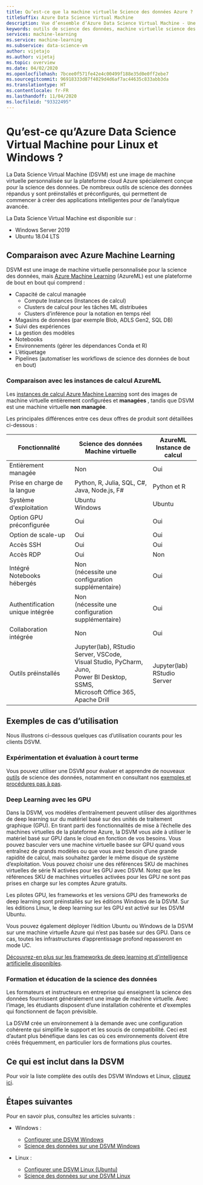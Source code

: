 ```yaml
---
title: Qu’est-ce que la machine virtuelle Science des données Azure ?
titleSuffix: Azure Data Science Virtual Machine
description: Vue d’ensemble d’Azure Data Science Virtual Machine - Une machine virtuelle facile à utiliser sur la plateforme cloud Azure avec des bibliothèques et des outils préinstallés et configurés pour la science des données.
keywords: outils de science des données, machine virtuelle science des données, outils pour la science des données, science des données linux
services: machine-learning
ms.service: machine-learning
ms.subservice: data-science-vm
author: vijetajo
ms.author: vijetaj
ms.topic: overview
ms.date: 04/02/2020
ms.openlocfilehash: 7bcee0f571fe42e4c00499f188e35d0e0ff2ebe7
ms.sourcegitcommit: 96918333d87f4029d4d6af7ac44635c833abb3da
ms.translationtype: HT
ms.contentlocale: fr-FR
ms.lasthandoff: 11/04/2020
ms.locfileid: "93322495"
---
```

# <a name="what-is-the-azure-data-science-virtual-machine-for-linux-and-windows"></a>Qu’est-ce qu’Azure Data Science Virtual Machine pour Linux et Windows ?

La Data Science Virtual Machine (DSVM) est une image de machine virtuelle personnalisée sur la plateforme cloud Azure spécialement conçue pour la science des données. De nombreux outils de science des données répandus y sont préinstallés et préconfigurés, qui permettent de commencer à créer des applications intelligentes pour de l’analytique avancée.

La Data Science Virtual Machine est disponible sur :

+ Windows Server 2019
+ Ubuntu 18.04 LTS

## <a name="comparison-with-azure-machine-learning"></a>Comparaison avec Azure Machine Learning

DSVM est une image de machine virtuelle personnalisée pour la science des données, mais [Azure Machine Learning](../overview-what-is-azure-ml.md) (AzureML) est une plateforme de bout en bout qui comprend :

+ Capacité de calcul managée
  + Compute Instances (Instances de calcul)
  + Clusters de calcul pour les tâches ML distribuées
  + Clusters d’inférence pour la notation en temps réel
+ Magasins de données (par exemple Blob, ADLS Gen2, SQL DB)
+ Suivi des expériences
+ La gestion des modèles
+ Notebooks
+ Environnements (gérer les dépendances Conda et R)
+ L’étiquetage
+ Pipelines (automatiser les workflows de science des données de bout en bout)

### <a name="comparison-with-azureml-compute-instances"></a>Comparaison avec les instances de calcul AzureML

Les [instances de calcul Azure Machine Learning](../concept-compute-instance.md) sont des images de machine virtuelle entièrement configurées et __managées__ , tandis que DSVM est une machine virtuelle __non managée__.

Les principales différences entre ces deux offres de produit sont détaillées ci-dessous :


|Fonctionnalité |Science des données<br>Machine virtuelle |AzureML<br>Instance de calcul  | 
|---------|---------|---------|
| Entièrement managée | Non        | Oui        |
|Prise en charge de la langue     |  Python, R, Julia, SQL, C#,<br> Java, Node.js, F#       | Python et R        |
|Système d'exploitation     | Ubuntu<br>Windows         |    Ubuntu     |
|Option GPU préconfigurée     |  Oui       |    Oui     |
|Option de scale-up | Oui | Oui |
|Accès SSH    | Oui        |    Oui     |
|Accès RDP    | Oui        |     Non    |
|Intégré<br>Notebooks hébergés     |   Non<br>(nécessite une configuration supplémentaire)      |      Oui   |
|Authentification unique intégrée     | Non <br>(nécessite une configuration supplémentaire)         |    Oui     |
|Collaboration intégrée     | Non         | Oui        |
|Outils préinstallés     |  Jupyter(lab), RStudio Server, VSCode,<br> Visual Studio, PyCharm, Juno,<br>Power BI Desktop, SSMS, <br>Microsoft Office 365, Apache Drill       |     Jupyter(lab)<br> RStudio Server   |

## <a name="sample-use-cases"></a>Exemples de cas d’utilisation

Nous illustrons ci-dessous quelques cas d’utilisation courants pour les clients DSVM.

### <a name="short-term-experimentation-and-evaluation"></a>Expérimentation et évaluation à court terme

Vous pouvez utiliser une DSVM pour évaluer et apprendre de nouveaux [outils](./tools-included.md) de science des données, notamment en consultant nos [exemples et procédures pas à pas](./dsvm-samples-and-walkthroughs.md).

### <a name="deep-learning-with-gpus"></a>Deep Learning avec les GPU

Dans la DSVM, vos modèles d’entraînement peuvent utiliser des algorithmes de deep learning sur du matériel basé sur des unités de traitement graphique (GPU). En tirant parti des fonctionnalités de mise à l’échelle des machines virtuelles de la plateforme Azure, la DSVM vous aide à utiliser le matériel basé sur GPU dans le cloud en fonction de vos besoins. Vous pouvez basculer vers une machine virtuelle basée sur GPU quand vous entraînez de grands modèles ou que vous avez besoin d’une grande rapidité de calcul, mais souhaitez garder le même disque de système d’exploitation. Vous pouvez choisir une des références SKU de machines virtuelles de série N activées pour les GPU avec DSVM. Notez que les références SKU de machines virtuelles activées pour les GPU ne sont pas prises en charge sur les comptes Azure gratuits.

Les pilotes GPU, les frameworks et les versions GPU des frameworks de deep learning sont préinstallés sur les éditions Windows de la DSVM. Sur les éditions Linux, le deep learning sur les GPU est activé sur les DSVM Ubuntu. 

Vous pouvez également déployer l’édition Ubuntu ou Windows de la DSVM sur une machine virtuelle Azure qui n’est pas basée sur des GPU. Dans ce cas, toutes les infrastructures d’apprentissage profond repasseront en mode UC.

[Découvrez-en plus sur les frameworks de deep learning et d’intelligence artificielle disponibles](dsvm-tools-deep-learning-frameworks.md).

### <a name="data-science-training-and-education"></a>Formation et éducation de la science des données

Les formateurs et instructeurs en entreprise qui enseignent la science des données fournissent généralement une image de machine virtuelle. Avec l’image, les étudiants disposent d’une installation cohérente et d’exemples qui fonctionnent de façon prévisible.

La DSVM crée un environnement à la demande avec une configuration cohérente qui simplifie le support et les soucis de compatibilité. Ceci est d’autant plus bénéfique dans les cas où ces environnements doivent être créés fréquemment, en particulier lors de formations plus courtes.


## <a name="whats-included-on-the-dsvm"></a>Ce qui est inclut dans la DSVM

Pour voir la liste complète des outils des DSVM Windows et Linux, [cliquez ici](tools-included.md).

## <a name="next-steps"></a>Étapes suivantes

Pour en savoir plus, consultez les articles suivants :

+ Windows :
  + [Configurer une DSVM Windows](provision-vm.md)
  + [Science des données sur une DSVM Windows](vm-do-ten-things.md)

+ Linux :
  + [Configurer une DSVM Linux (Ubuntu)](dsvm-ubuntu-intro.md)
  + [Science des données sur une DSVM Linux](linux-dsvm-walkthrough.md)